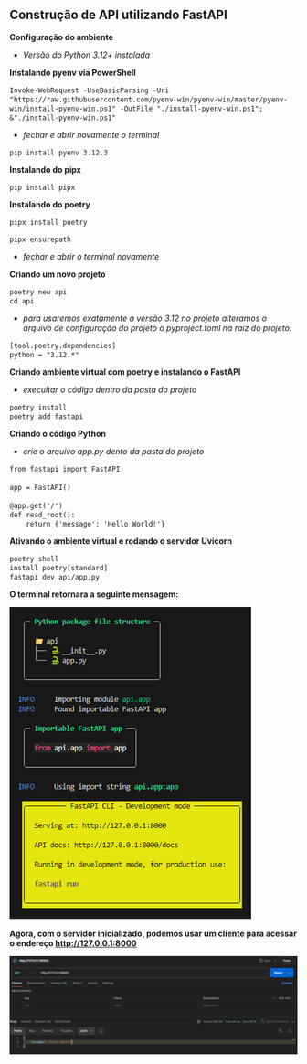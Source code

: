 ## Construção de API utilizando FastAPI

**Configuração do ambiente**

* *Versão do Python 3.12+ instalada*

**Instalando pyenv via PowerShell**
```
Invoke-WebRequest -UseBasicParsing -Uri "https://raw.githubusercontent.com/pyenv-win/pyenv-win/master/pyenv-win/install-pyenv-win.ps1" -OutFile "./install-pyenv-win.ps1"; &"./install-pyenv-win.ps1"
```

* *fechar e abrir novamente o terminal*

```
pip install pyenv 3.12.3
```

**Instalando do pipx**

```
pip install pipx
```

**Instalando do poetry**

```
pipx install poetry
```
```
pipx ensurepath
```
* *fechar e abrir o terminal novamente*

**Criando um novo projeto**

```
poetry new api
cd api
```

* *para usaremos exatamente a versão 3.12 no projeto alteramos o arquivo de configuração do projeto o pyproject.toml na raiz do projeto:*

```
[tool.poetry.dependencies]
python = "3.12.*"
```

**Criando ambiente virtual com poetry e instalando o FastAPI**
* *execultar o código dentro da pasta do projeto*
```
poetry install 
poetry add fastapi
```

**Criando o código Python**
* *crie o arquivo app.py dento da pasta do projeto*

```
from fastapi import FastAPI

app = FastAPI()

@app.get('/')
def read_root():
    return {'message': 'Hello World!'}
```

**Ativando o ambiente virtual e rodando o servidor Uvicorn**

```
poetry shell
install poetry[standard]
fastapi dev api/app.py
```

**O terminal retornara a seguinte mensagem:**

<img src="/img/Screenshot_37.png">

**Agora, com o servidor inicializado, podemos usar um cliente para acessar o endereço http://127.0.0.1:8000**

<img src="/img/Screenshot_38.png">


